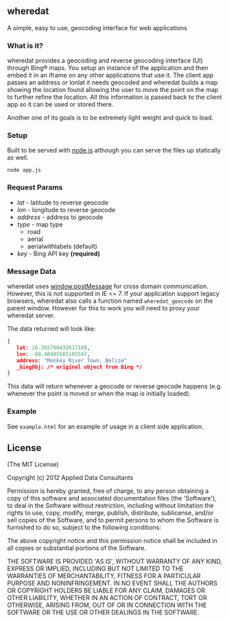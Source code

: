 ## wheredat

A simple, easy to use, geocoding interface for web applications

### What is it?

wheredat provides a geocoding and reverse geocoding interface (UI) through
Bing&reg; maps.  You setup an instance of the application and then embed it in
an iframe on any other applications that use it.  The client app passes an
address or lonlat it needs geocoded and wheredat builds a map showing the
location found allowing the user to move the point on the map to
further refine the location.  All this information is passed back to the client
app so it can be used or stored there.

Another one of its goals is to be extremely light weight and quick to load.

### Setup

Built to be served with [node.js](http://nodejs.org/) although you can serve the files up statically as well.

```
node app.js
```

### Request Params

- *lat* - latitude to reverse geocode
- *lon* - longitude to reverse geocode
- *address* - address to geocode
- *type* - map type
  - road
  - aerial
  - aerialwithlabels (default)
- *key* - Bing API key **(required)**

### Message Data

wheredat uses [window.postMessage](https://developer.mozilla.org/en/DOM/window.postMessage)
for cross domain communication.  However, this is not supported in IE &lt;= 7.
If your application support legacy browsers, wheredat also calls a
function named `wheredat_geocode` on the parent window.  However for this to
work you will need to proxy your wheredat server.

The data returned will look like:

```json
{
   lat: 16.365768432617188,
   lon: -88.48485565185547,
   address: "Monkey River Town, Belize"
   _bingObj: /* original object from Bing */
}
```

This data will return whenever a geocode or reverse geocode happens (e.g.
whenever the point is moved or when the map is initially loaded).

### Example

See `example.html` for an example of usage in a client side application.

## License

(The MIT License)

Copyright (c) 2012 Applied Data Consultants

Permission is hereby granted, free of charge, to any person obtaining
a copy of this software and associated documentation files (the
'Software'), to deal in the Software without restriction, including
without limitation the rights to use, copy, modify, merge, publish, distribute,
sublicense, and/or sell copies of the Software, and to
permit persons to whom the Software is furnished to do so, subject to
the following conditions:

The above copyright notice and this permission notice shall be
included in all copies or substantial portions of the Software.

THE SOFTWARE IS PROVIDED 'AS IS', WITHOUT WARRANTY OF ANY KIND,
EXPRESS OR IMPLIED, INCLUDING BUT NOT LIMITED TO THE WARRANTIES OF
MERCHANTABILITY, FITNESS FOR A PARTICULAR PURPOSE AND NONINFRINGEMENT.
IN NO EVENT SHALL THE AUTHORS OR COPYRIGHT HOLDERS BE LIABLE FOR ANY
CLAIM, DAMAGES OR OTHER LIABILITY, WHETHER IN AN ACTION OF CONTRACT,
TORT OR OTHERWISE, ARISING FROM, OUT OF OR IN CONNECTION WITH THE
SOFTWARE OR THE USE OR OTHER DEALINGS IN THE SOFTWARE.
